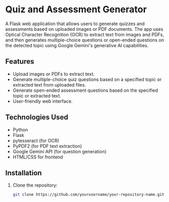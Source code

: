 # Quiz and Assessment Generator

A Flask web application that allows users to generate quizzes and assessments based on uploaded images or PDF documents. The app uses Optical Character Recognition (OCR) to extract text from images and PDFs, and then generates multiple-choice questions or open-ended questions on the detected topic using Google Gemini's generative AI capabilities.

## Features

- Upload images or PDFs to extract text.
- Generate multiple-choice quiz questions based on a specified topic or extracted text from uploaded files.
- Generate open-ended assessment questions based on the specified topic or extracted text.
- User-friendly web interface.

## Technologies Used

- Python
- Flask
- pytesseract (for OCR)
- PyPDF2 (for PDF text extraction)
- Google Gemini API (for question generation)
- HTML/CSS for frontend

## Installation

1. Clone the repository:
   ```bash
   git clone https://github.com/yourusername/your-repository-name.git
